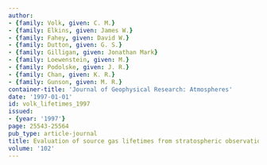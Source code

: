 ```yaml
---
author:
- {family: Volk, given: C. M.}
- {family: Elkins, given: James W.}
- {family: Fahey, given: David W.}
- {family: Dutton, given: G. S.}
- {family: Gilligan, given: Jonathan Mark}
- {family: Loewenstein, given: M.}
- {family: Podolske, given: J. R.}
- {family: Chan, given: K. R.}
- {family: Gunson, given: M. R.}
container-title: 'Journal of Geophysical Research: Atmospheres'
date: '1997-01-01'
id: volk_lifetimes_1997
issued:
- {year: '1997'}
page: 25543-25564
pub_type: article-journal
title: Evaluation of source gas lifetimes from stratospheric observations
volume: '102'
---
```

